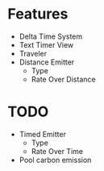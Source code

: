 # Features

- Delta Time System
- Text Timer View
- Traveler
- Distance Emitter
    - Type
    - Rate Over Distance

# TODO

- Timed Emitter
    - Type
    - Rate Over Time
- Pool carbon emission

